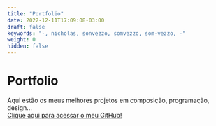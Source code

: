 ```yaml
---
title: "Portfolio"
date: 2022-12-11T17:09:08-03:00
draft: false
keywords: "-, nicholas, sonvezzo, somvezzo, som-vezzo, -"
weight: 0
hidden: false
---
```

# Portfolio

Aqui estão os meus melhores projetos em composição, programação, design...  
[Clique aqui para acessar o meu GitHub!](https://github.com/NichSonv)